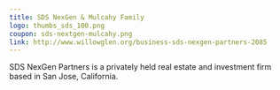 ```yaml
---
title: SDS NexGen & Mulcahy Family
logo: thumbs_sds_100.png
coupon: sds-nextgen-mulcahy.png
link: http://www.willowglen.org/business-sds-nexgen-partners-2085
---
```

SDS NexGen Partners is a privately held real estate and investment firm based in San Jose, California.